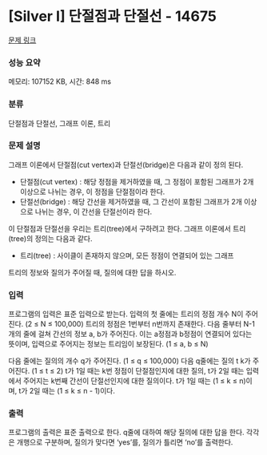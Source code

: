 # [Silver I] 단절점과 단절선 - 14675 

[문제 링크](https://www.acmicpc.net/problem/14675) 

### 성능 요약

메모리: 107152 KB, 시간: 848 ms

### 분류

단절점과 단절선, 그래프 이론, 트리

### 문제 설명

<p>그래프 이론에서 단절점(cut vertex)과 단절선(bridge)은 다음과 같이 정의 된다.</p>

<ul>
	<li>단절점(cut vertex) : 해당 정점을 제거하였을 때, 그 정점이 포함된 그래프가 2개 이상으로 나뉘는 경우, 이 정점을 단절점이라 한다.</li>
	<li>단절선(bridge) : 해당 간선을 제거하였을 때, 그 간선이 포함된 그래프가 2개 이상으로 나뉘는 경우, 이 간선을 단절선이라 한다.</li>
</ul>

<p>이 단절점과 단절선을 우리는 트리(tree)에서 구하려고 한다. 그래프 이론에서 트리(tree)의 정의는 다음과 같다.</p>

<ul>
	<li>트리(tree) : 사이클이 존재하지 않으며, 모든 정점이 연결되어 있는 그래프</li>
</ul>

<p>트리의 정보와 질의가 주어질 때, 질의에 대한 답을 하시오. </p>

### 입력 

 <p>프로그램의 입력은 표준 입력으로 받는다. 입력의 첫 줄에는 트리의 정점 개수 N이 주어진다. (2 ≤ N ≤ 100,000) 트리의 정점은 1번부터 n번까지 존재한다. 다음 줄부터 N-1개의 줄에 걸쳐 간선의 정보 a, b가 주어진다. 이는 a정점과 b정점이 연결되어 있다는 뜻이며, 입력으로 주어지는 정보는 트리임이 보장된다. (1 ≤ a, b ≤ N)</p>

<p>다음 줄에는 질의의 개수 q가 주어진다. (1 ≤ q ≤ 100,000) 다음 q줄에는 질의 t k가 주어진다. (1 ≤ t ≤ 2) t가 1일 때는 k번 정점이 단절점인지에 대한 질의, t가 2일 때는 입력에서 주어지는 k번째 간선이 단절선인지에 대한 질의이다. t가 1일 때는 (1 ≤ k ≤ n)이며, t가 2일 때는 (1 ≤ k ≤ n - 1)이다. </p>

### 출력 

 <p>프로그램의 출력은 표준 출력으로 한다. q줄에 대하여 해당 질의에 대한 답을 한다. 각각은 개행으로 구분하며, 질의가 맞다면 ‘yes’를, 질의가 틀리면 ‘no’를 출력한다. </p>

